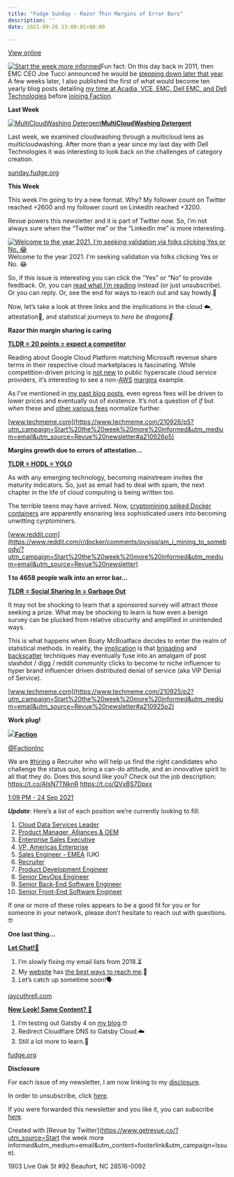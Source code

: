 ```yaml
---
title: "Fudge Sunday - Razor Thin Margins of Error Bars"
description: ''
date: 2021-09-26 23:00:01+00:00

---
```


[View online](https://sunday.fudge.org/issues/fudge-sunday-razor-thin-margins-of-error-bars-772573?utm_campaign=Issue&utm_content=view_in_browser&utm_medium=email&utm_source=Start+the+week+more+informed)

[![Start the week more informed](https://bucketeer-e05bbc84-baa3-437e-9518-adb32be77984.s3.amazonaws.com/public/images/ec434065-8acb-4f40-9dc9-56ac5f7c1964_1200x115.png "Start the week more informed")](https://substackcdn.com/image/fetch/f_auto,q_auto:good,fl_progressive:steep/https%3A%2F%2Fbucketeer-e05bbc84-baa3-437e-9518-adb32be77984.s3.amazonaws.com%2Fpublic%2Fimages%2Fec434065-8acb-4f40-9dc9-56ac5f7c1964_1200x115.png)Fun fact: On this day back in 2011, then EMC CEO Joe Tucci announced he would be [stepping down later that year](https://siliconangle.com/2011/09/26/emc-ceo-joe-tucci-stepping-down/?utm_campaign=Start%20the%20week%20more%20informed&utm_medium=email&utm_source=Revue%20newsletter). A few weeks later, I also published the first of what would become ten yearly blog posts detailing [my time at Acadia, VCE, EMC, Dell EMC, and Dell Technologies](https://fudge.org/my-tenth-year-at-dell-technologies/?utm_campaign=Start%20the%20week%20more%20informed&utm_medium=email&utm_source=Revue%20newsletter) before [joining Faction](https://fudge.org/cloud-data-services-ahead/?utm_campaign=Start%20the%20week%20more%20informed&utm_medium=email&utm_source=Revue%20newsletter).

 **Last Week**

[![MultiCloudWashing Detergent](https://bucketeer-e05bbc84-baa3-437e-9518-adb32be77984.s3.amazonaws.com/public/images/e2226478-6cf4-45fe-b7b5-87ea64aec85a_600x300.jpeg "MultiCloudWashing Detergent")](https://substackcdn.com/image/fetch/f_auto,q_auto:good,fl_progressive:steep/https%3A%2F%2Fbucketeer-e05bbc84-baa3-437e-9518-adb32be77984.s3.amazonaws.com%2Fpublic%2Fimages%2Fe2226478-6cf4-45fe-b7b5-87ea64aec85a_600x300.jpeg)**[MultiCloudWashing Detergent](https://sunday.fudge.org/issues/fudge-sunday-multicloudwashing-detergent-762371?utm_campaign=Start%20the%20week%20more%20informed&utm_medium=email&utm_source=Revue%20newsletter)**

Last week, we examined cloudwashing through a multicloud lens as multicloudwashing. After more than a year since my last day with Dell Technologies it was interesting to look back on the challenges of category creation.

[sunday.fudge.org](https://sunday.fudge.org/issues/fudge-sunday-multicloudwashing-detergent-762371?utm_campaign=Start%20the%20week%20more%20informed&utm_medium=email&utm_source=Revue%20newsletter)

 **This Week**

This week I’m going to try a new format. Why? My follower count on Twitter reached +2600 and my follower count on LinkedIn reached +3200.

Revue powers this newsletter and it is part of Twitter now. So, I’m not always sure when the “Twitter me” or the “LinkedIn me” is more interesting.

[![Welcome to the year 2021. I'm seeking validation via folks clicking Yes or No. 😂](https://bucketeer-e05bbc84-baa3-437e-9518-adb32be77984.s3.amazonaws.com/public/images/9131f4bb-f386-4c33-b9a1-8652422685c8_251x114.png "Welcome to the year 2021. I'm seeking validation via folks clicking Yes or No. 😂")](https://substackcdn.com/image/fetch/f_auto,q_auto:good,fl_progressive:steep/https%3A%2F%2Fbucketeer-e05bbc84-baa3-437e-9518-adb32be77984.s3.amazonaws.com%2Fpublic%2Fimages%2F9131f4bb-f386-4c33-b9a1-8652422685c8_251x114.png)Welcome to the year 2021. I'm seeking validation via folks clicking Yes or No. 😂

So, if this issue is interesting you can click the “Yes” or “No” to provide feedback. Or, you can [read what I’m reading](https://sunday.fudge.org/issues/fudge-sunday-what-i-ve-been-reading-lately-653166?utm_campaign=Start%20the%20week%20more%20informed&utm_medium=email&utm_source=Revue%20newsletter) instead (or just unsubscribe). Or you can reply. Or, see the end for ways to reach out and say howdy.👋

Now, let’s take a look at three links and the implications in the cloud ☁️, attestation🔐, and statistical journeys to *here be dragons🐲*.

 **Razor thin margin sharing is caring**

**[TLDR = 20 points = expect a competitor](https://www.techmeme.com/210926/p5?utm_campaign=Start%20the%20week%20more%20informed&utm_medium=email&utm_source=Revue%20newsletter#a210926p5)**

Reading about Google Cloud Platform matching Microsoft revenue share terms in their respective cloud marketplaces is fascinating. While competition-driven pricing is [not new](https://www.zdnet.com/article/the-cloud-price-war-continues-amazon-cuts-its-cloud-storage-prices-again/?utm_campaign=Start%20the%20week%20more%20informed&utm_medium=email&utm_source=Revue%20newsletter) to public hyperscale cloud service providers, it’s interesting to see a non-[AWS](https://www.lastweekinaws.com/blog/awss-per-service-margins/?utm_campaign=Start%20the%20week%20more%20informed&utm_medium=email&utm_source=Revue%20newsletter) [margins](https://www.lastweekinaws.com/blog/awss-per-service-margins/?utm_campaign=Start%20the%20week%20more%20informed&utm_medium=email&utm_source=Revue%20newsletter) example.

As I’ve mentioned in [my past blog posts](https://fudge.org/multicloud-march/?utm_campaign=Start%20the%20week%20more%20informed&utm_medium=email&utm_source=Revue%20newsletter), even egress fees will be driven to lower prices and eventually out of existence. It’s not a question of *if* but *when* these and [other various fees](https://alexhudson.com/2021/09/17/its-tough-being-an-azure-fan/?utm_campaign=Start%20the%20week%20more%20informed&utm_medium=email&utm_source=Revue%20newsletter) normalize further.

[www.techmeme.com](https://www.techmeme.com/210926/p5?utm_campaign=Start%20the%20week%20more%20informed&utm_medium=email&utm_source=Revue%20newsletter#a210926p5)

 **Margins growth due to errors of attestation...**

**[TLDR = HODL = YOLO](https://www.reddit.com/r/docker/comments/pvsjsq/am_i_mining_to_somebody/?utm_campaign=Start%20the%20week%20more%20informed&utm_medium=email&utm_source=Revue%20newsletter)**

As with any emerging technology, becoming mainstream invites the maturity indicators. So, just as email had to deal with spam, the next chapter in the life of cloud computing is being written too.

The terrible teens may have arrived. Now, [cryptomining spiked Docker containers](https://www.reddit.com/r/docker/comments/pvsjsq/am_i_mining_to_somebody/?utm_campaign=Start%20the%20week%20more%20informed&utm_medium=email&utm_source=Revue%20newsletter) are apparently ensnaring less sophisticated users into becoming unwitting cyrptominers.

[www.reddit.com](https://www.reddit.com/r/docker/comments/pvsjsq/am_i_mining_to_somebody/?utm_campaign=Start%20the%20week%20more%20informed&utm_medium=email&utm_source=Revue%20newsletter)

 **1 to 4658 people walk into an error bar...**

**[TLDR = Social Sharing In = Garbage Out](https://www.techmeme.com/210925/p2?utm_campaign=Start%20the%20week%20more%20informed&utm_medium=email&utm_source=Revue%20newsletter#a210925p2)**

It may not be shocking to learn that a sponsored survey will attract those seeking a prize. What may be shocking to learn is how even a benign survey can be plucked from relative obscurity and amplified in unintended ways.

This is what happens when Boaty McBoatface decides to enter the realm of statistical methods. In reality, the [implication](https://aws.amazon.com/blogs/publicsector/what-need-to-know-executive-order-improving-nations-cybersecurity-how-aws-can-help/?utm_campaign=Start%20the%20week%20more%20informed&utm_medium=email&utm_source=Revue%20newsletter) is that [brigading](https://institute.global/policy/social-media-futures-what-brigading?utm_campaign=Start%20the%20week%20more%20informed&utm_medium=email&utm_source=Revue%20newsletter) and [backscatter](https://docs.microsoft.com/en-us/microsoft-365/security/office-365-security/backscatter-messages-and-eop?utm_campaign=Start%20the%20week%20more%20informed&utm_medium=email&utm_source=Revue%20newsletter&view=o365-worldwide) techniques may eventually fuse into an amalgam of post slashdot / digg / reddit community clicks to become to niche influencer to hyper brand influencer driven distributed denial of service (aka VIP Denial of Service).

[www.techmeme.com](https://www.techmeme.com/210925/p2?utm_campaign=Start%20the%20week%20more%20informed&utm_medium=email&utm_source=Revue%20newsletter#a210925p2)

 **Work plug!**

[![](https://bucketeer-e05bbc84-baa3-437e-9518-adb32be77984.s3.amazonaws.com/public/images/25daa248-8477-4d56-8abc-9a28d7a4b440_600x314.png)](https://substackcdn.com/image/fetch/f_auto,q_auto:good,fl_progressive:steep/https%3A%2F%2Fbucketeer-e05bbc84-baa3-437e-9518-adb32be77984.s3.amazonaws.com%2Fpublic%2Fimages%2F25daa248-8477-4d56-8abc-9a28d7a4b440_600x314.png)**[Faction](https://twitter.com/FactionInc/status/1441449851053658112)**

[@FactionInc](https://twitter.com/FactionInc/status/1441449851053658112)

We are [#hiring](https://twitter.com/search?q=%23hiring "#hiring") a Recruiter who will help us find the right candidates who challenge the status quo, bring a can-do attitude, and an innovative spirit to all that they do. Does this sound like you? Check out the job description: <https://t.co/AIsN7TNknR> <https://t.co/QVxBS7Dpxx>

 [1:09 PM - 24 Sep 2021](https://twitter.com/FactionInc/status/1441449851053658112)

***Update***: Here’s a list of each position we’re currently looking to fill:

1. [Cloud Data Services Leader](https://www.factioninc.com/company/careers/?gh_jid=4023220004&utm_campaign=Start%20the%20week%20more%20informed&utm_medium=email&utm_source=Revue%20newsletter#job-posting)
2. [Product Manager, Alliances & OEM](https://www.factioninc.com/company/careers/?gh_jid=4055866004&utm_campaign=Start%20the%20week%20more%20informed&utm_medium=email&utm_source=Revue%20newsletter#job-posting)
3. [Enterprise Sales Executive](https://www.factioninc.com/company/careers/?gh_jid=4023262004&utm_campaign=Start%20the%20week%20more%20informed&utm_medium=email&utm_source=Revue%20newsletter#job-posting)
4. [VP, Americas Enterprise](https://www.factioninc.com/company/careers/?gh_jid=4102014004&utm_campaign=Start%20the%20week%20more%20informed&utm_medium=email&utm_source=Revue%20newsletter#job-posting)
5. [Sales Engineer - EMEA](https://www.factioninc.com/company/careers/?gh_jid=4068080004&utm_campaign=Start%20the%20week%20more%20informed&utm_medium=email&utm_source=Revue%20newsletter#job-posting) (UK)
6. [Recruiter](https://www.factioninc.com/company/careers/?gh_jid=4114604004&utm_campaign=Start%20the%20week%20more%20informed&utm_medium=email&utm_source=Revue%20newsletter#job-posting)
7. [Product Development Engineer](https://www.factioninc.com/company/careers/?gh_jid=4048366004&utm_campaign=Start%20the%20week%20more%20informed&utm_medium=email&utm_source=Revue%20newsletter#job-posting)
8. [Senior DevOps Engineer](https://www.factioninc.com/company/careers/?gh_jid=4022896004&utm_campaign=Start%20the%20week%20more%20informed&utm_medium=email&utm_source=Revue%20newsletter#job-posting)
9. [Senior Back-End Software Engineer](https://www.factioninc.com/company/careers/?gh_jid=4022750004&utm_campaign=Start%20the%20week%20more%20informed&utm_medium=email&utm_source=Revue%20newsletter#job-posting)
10. [Senior Front-End Software Engineer](https://www.factioninc.com/company/careers/?gh_jid=4055888004&utm_campaign=Start%20the%20week%20more%20informed&utm_medium=email&utm_source=Revue%20newsletter#job-posting)

If one or more of these roles appears to be a good fit for you or for someone in your network, please don’t hesitate to reach out with questions. 🤓

 **One last thing...**

**[Let Chat!👋](https://jaycuthrell.com/contact/?utm_campaign=Start%20the%20week%20more%20informed&utm_medium=email&utm_source=Revue%20newsletter)**

1. I’m slowly fixing my email lists from 2018.⏳
2. My [website](https://jaycuthrell.com/contact/?utm_campaign=Start%20the%20week%20more%20informed&utm_medium=email&utm_source=Revue%20newsletter) has [the best ways to reach me](https://jaycuthrell.com/contact/?utm_campaign=Start%20the%20week%20more%20informed&utm_medium=email&utm_source=Revue%20newsletter).💬
3. Let’s catch up sometime soon!🗣

[jaycuthrell.com](https://jaycuthrell.com/contact/?utm_campaign=Start%20the%20week%20more%20informed&utm_medium=email&utm_source=Revue%20newsletter)

**[New Look! Same Content? 🤣](https://fudge.org/?utm_campaign=Start%20the%20week%20more%20informed&utm_medium=email&utm_source=Revue%20newsletter)**

1. I’m testing out Gatsby 4 on [my blog](https://fudge.org/?utm_campaign=Start%20the%20week%20more%20informed&utm_medium=email&utm_source=Revue%20newsletter).🤓
2. Redirect Cloudflare DNS to Gatsby Cloud.☁️
3. Still a lot more to learn.🚀

[fudge.org](https://fudge.org/?utm_campaign=Start%20the%20week%20more%20informed&utm_medium=email&utm_source=Revue%20newsletter)

 **Disclosure**

For each issue of my newsletter, I am now linking to my [disclosure](https://jaycuthrell.com/disclosure/?utm_campaign=Fudge%20Sunday&utm_medium=email&utm_source=Revue%20newsletter).

In order to unsubscribe, click [here](#).

If you were forwarded this newsletter and you like it, you can subscribe [here](https://sunday.fudge.org/?utm_campaign=Issue&utm_content=forwarded&utm_medium=email&utm_source=Start+the+week+more+informed).

Created with [Revue by Twitter](https://www.getrevue.co/?utm_source=Start the week more informed&utm_medium=email&utm_content=footerlink&utm_campaign=Issue).

1903 Live Oak St #92 Beaufort, NC 28516-0092

